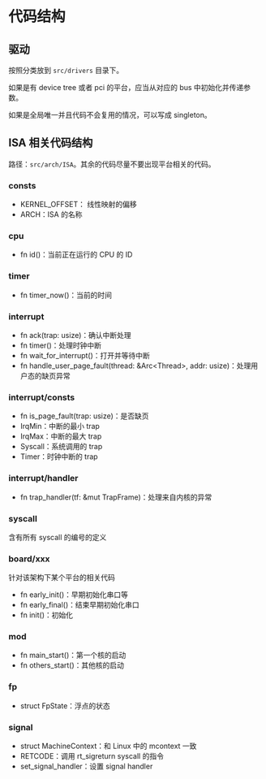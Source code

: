 # 代码结构

## 驱动

按照分类放到 `src/drivers` 目录下。

如果是有 device tree 或者 pci 的平台，应当从对应的 bus 中初始化并传递参数。

如果是全局唯一并且代码不会复用的情况，可以写成 singleton。

## ISA 相关代码结构

路径：`src/arch/ISA`。其余的代码尽量不要出现平台相关的代码。

### consts

- KERNEL_OFFSET： 线性映射的偏移
- ARCH：ISA 的名称

### cpu

- fn id()：当前正在运行的 CPU 的 ID

### timer

- fn timer_now()：当前的时间

### interrupt

- fn ack(trap: usize)：确认中断处理
- fn timer()：处理时钟中断
- fn wait_for_interrupt()：打开并等待中断
- fn handle_user_page_fault(thread: &Arc\<Thread\>, addr: usize)：处理用户态的缺页异常

### interrupt/consts

- fn is_page_fault(trap: usize)：是否缺页
- IrqMin：中断的最小 trap
- IrqMax：中断的最大 trap
- Syscall：系统调用的 trap
- Timer：时钟中断的 trap

### interrupt/handler

- fn trap_handler(tf: &mut TrapFrame)：处理来自内核的异常

### syscall

含有所有 syscall 的编号的定义

### board/xxx

针对该架构下某个平台的相关代码

- fn early_init()：早期初始化串口等
- fn early_final()：结束早期初始化串口
- fn init()：初始化

### mod

- fn main_start()：第一个核的启动
- fn others_start()：其他核的启动

### fp

- struct FpState：浮点的状态

### signal

- struct MachineContext：和 Linux 中的 mcontext 一致
- RETCODE：调用 rt_sigreturn syscall 的指令
- set_signal_handler：设置 signal handler
